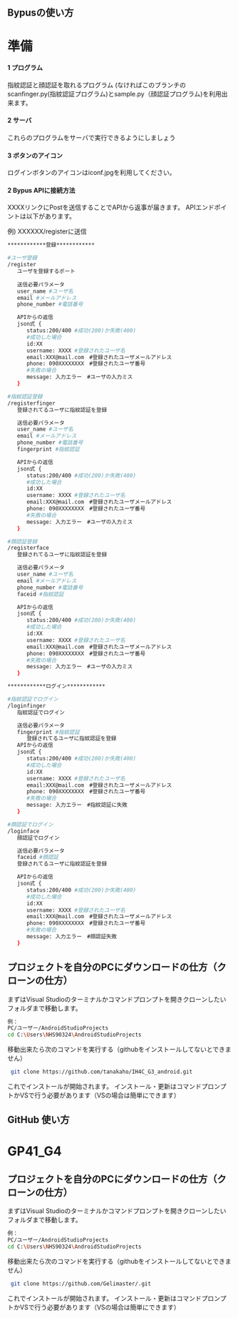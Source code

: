 ## Bypusの使い方

# 準備

#### 1  プログラム
指紋認証と顔認証を取れるプログラム
(なければこのブランチのscanfinger.py(指紋認証プログラム)とsample.py（顔認証プログラム)を利用出来ます。

#### 2  サーバ
これらのプログラムをサーバで実行できるようにしましょう


#### 3  ボタンのアイコン
ログインボタンのアイコンはiconf.jpgを利用してください。

#### 2  Bypus APIに接続方法
XXXXリンクにPostを送信することでAPIから返事が届きます。
APIエンドポイントは以下があります。

例) XXXXXX/registerに送信

```bash
************登録************

#ユーザ登録
/register
   ユーザを登録するポート
   
   送信必要パラメータ
   user_name #ユーザ名
   email #メールアドレス
   phone_number #電話番号

   APIからの返信
   json式 {
      status:200/400 #成功(200)か失敗(400)
      #成功した場合
      id:XX 
      username: XXXX #登録されたユーザ名
      email:XXX@mail.com　#登録されたユーザメールアドレス
      phone: 090XXXXXXXX　#登録されたユーザ番号
      #失敗の場合
      message: 入力エラー　#ユーザの入力ミス
   }

#指紋認証登録
/registerfinger
   登録されてるユーザに指紋認証を登録

   送信必要パラメータ
   user_name #ユーザ名
   email #メールアドレス
   phone_number #電話番号
   fingerprint #指紋認証

   APIからの返信
   json式 {
      status:200/400 #成功(200)か失敗(400)
      #成功した場合
      id:XX 
      username: XXXX #登録されたユーザ名
      email:XXX@mail.com　#登録されたユーザメールアドレス
      phone: 090XXXXXXXX　#登録されたユーザ番号
      #失敗の場合
      message: 入力エラー　#ユーザの入力ミス
   }

#顔認証登録
/registerface
   登録されてるユーザに指紋認証を登録

   送信必要パラメータ
   user_name #ユーザ名
   email #メールアドレス
   phone_number #電話番号
   faceid #指紋認証

   APIからの返信
   json式 {
      status:200/400 #成功(200)か失敗(400)
      #成功した場合
      id:XX 
      username: XXXX #登録されたユーザ名
      email:XXX@mail.com　#登録されたユーザメールアドレス
      phone: 090XXXXXXXX　#登録されたユーザ番号
      #失敗の場合
      message: 入力エラー　#ユーザの入力ミス
   }

************ログイン************

#指紋認証でログイン
/loginfinger
   指紋認証でログイン

   送信必要パラメータ
   fingerprint #指紋認証
      登録されてるユーザに指紋認証を登録
   APIからの返信
   json式 {
      status:200/400 #成功(200)か失敗(400)
      #成功した場合
      id:XX 
      username: XXXX #登録されたユーザ名
      email:XXX@mail.com　#登録されたユーザメールアドレス
      phone: 090XXXXXXXX　#登録されたユーザ番号
      #失敗の場合
      message: 入力エラー　#指紋認証に失敗
   }

#顔認証でログイン
/loginface
   顔認証でログイン

   送信必要パラメータ
   faceid #顔認証 
   登録されてるユーザに指紋認証を登録

   APIからの返信
   json式 {
      status:200/400 #成功(200)か失敗(400)
      #成功した場合
      id:XX 
      username: XXXX #登録されたユーザ名
      email:XXX@mail.com　#登録されたユーザメールアドレス
      phone: 090XXXXXXXX　#登録されたユーザ番号
      #失敗の場合
      message: 入力エラー　#顔認証失敗
   }
```



## プロジェクトを自分のPCにダウンロードの仕方（クローンの仕方）

まずはVisual Studioのターミナルかコマンドプロンプトを開きクローンしたいフォルダまで移動します。

```bash
例：
PC/ユーザー/AndroidStudioProjects
cd C:\Users\NHS90324\AndroidStudioProjects
```

移動出来たら次のコマンドを実行する（githubをインストールしてないとできません）

```bash
 git clone https://github.com/tanakaho/IH4C_G3_android.git
```
これでインストールが開始されます。
インストール・更新はコマンドプロンプトかVSで行う必要があります（VSの場合は簡単にできます）







## GitHub 使い方

# GP41_G4

## プロジェクトを自分のPCにダウンロードの仕方（クローンの仕方）

まずはVisual Studioのターミナルかコマンドプロンプトを開きクローンしたいフォルダまで移動します。

```bash
例：
PC/ユーザー/AndroidStudioProjects
cd C:\Users\NHS90324\AndroidStudioProjects
```

移動出来たら次のコマンドを実行する（githubをインストールしてないとできません）

```bash
 git clone https://github.com/Gelimaster/.git
```
これでインストールが開始されます。
インストール・更新はコマンドプロンプトかVSで行う必要があります（VSの場合は簡単にできます）





